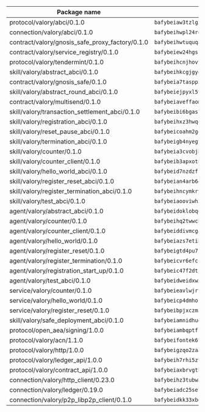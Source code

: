 | Package name                                                  | Package hash                                                  |
| ------------------------------------------------------------- | ------------------------------------------------------------- |
| protocol/valory/abci/0.1.0                                    | `bafybeiaw3tzlg3rkvnn5fcufblktmfwngmxugn4yo7pyjp76zz6aqtqcay` |
| connection/valory/abci/0.1.0                                  | `bafybeihwpl24rodaaacw5dpsmeazaaelm5j263fqderxm5xn7f5penm2bq` |
| contract/valory/gnosis_safe_proxy_factory/0.1.0               | `bafybeihwtuquqaimamkv26ucnyis4hc6lya34xwsx5n7hiksssnwfkekie` |
| contract/valory/service_registry/0.1.0                        | `bafybeiew24hgsjdasaqiikhulfa2rxgnh7pzpv2zzfwnsyfzbnrcj6dvjm` |
| protocol/valory/tendermint/0.1.0                              | `bafybeihcnjhovvyyfbkuw5sjyfx2lfd4soeocfqzxz54g67333m6nk5gxq` |
| skill/valory/abstract_abci/0.1.0                              | `bafybeihkcgjgyoleu6jgwhpffkzvflmybajlz5k2fkxhl3nngbbo6xzlsy` |
| contract/valory/gnosis_safe/0.1.0                             | `bafybeia7taspp5boe5235fdv5ejdix7fdhyy4kwp26qx2ng2oo3k7kk7iy` |
| skill/valory/abstract_round_abci/0.1.0                        | `bafybeiejpyxl5ybcevim7z5n5qgm5tlq5vs7nxkum5khbvoolqrssis5qy` |
| contract/valory/multisend/0.1.0                               | `bafybeiaveffaomsnmsc5hx62o77u7ilma6eipox7m5lrwa56737ektva3i` |
| skill/valory/transaction_settlement_abci/0.1.0                | `bafybeibi6bgas7kwnndbfzqf2orabh5nv4kbpezren4zczw4bhem47phqm` |
| skill/valory/registration_abci/0.1.0                          | `bafybeihxz3hwq4bbk2d5kfmqnvrm3thcuxxmsfcgpy52qgayv3tl3lbsoi` |
| skill/valory/reset_pause_abci/0.1.0                           | `bafybeicoahm2g4wjfmexn2ugcnstxkz3j5q2y2k64mosxr46wn4whxgl2y` |
| skill/valory/termination_abci/0.1.0                           | `bafybeigb4nyegyfmubj6y3qqyzrkkgz27gn6g2vz3runbrhdmokt2ckmda` |
| skill/valory/counter/0.1.0                                    | `bafybeia3cvobjbvqfewxtfruu2yoefhv6x6s5jtkxpui6vatbym3otkumm` |
| skill/valory/counter_client/0.1.0                             | `bafybeib3apxotnry7gt6a5q2cesdobjlcb5bjqjuzwnp4f5naozbiyxvja` |
| skill/valory/hello_world_abci/0.1.0                           | `bafybeid7nzdzfswwqayqdzmmjsjptxdxmmsazqwifqk7yuieosjscmmcl4` |
| skill/valory/register_reset_abci/0.1.0                        | `bafybeian4arb643p2niejtss7pa4rdrrzx7ajgwuy3bekbfwwzme7pch6a` |
| skill/valory/register_termination_abci/0.1.0                  | `bafybeihncymkry7jlfplvdkltb6s4u27cov37xwd5gcyzuas6bp7xbwudm` |
| skill/valory/test_abci/0.1.0                                  | `bafybeiaooviwh34st72tqknj6ciekhyi2j2thp57u5cusw372ht7tatfaq` |
| agent/valory/abstract_abci/0.1.0                              | `bafybeidoklobqgrb47oxxqnnkgadhgmg6qzusoy4gtyharj7sfsqe7ge3u` |
| agent/valory/counter/0.1.0                                    | `bafybeihq2twwcbdwc5mayl7bpzexq64aml2heznfszsaxoojzyzqttloq4` |
| agent/valory/counter_client/0.1.0                             | `bafybeiddivmcgauqdsbiedeenckltzyaukmyi3e4ccxp4cssqlqyadffwe` |
| agent/valory/hello_world/0.1.0                                | `bafybeiazs7etihcihnbedgzwjkllzflljz7iu7xelotan4t42aunqnyk3q` |
| agent/valory/register_reset/0.1.0                             | `bafybeigtd4pu7fwwolfysijyb27usygxekpaqfrpybkijceq5irbcshzym` |
| agent/valory/register_termination/0.1.0                       | `bafybeicvr6efcc5kiapseq7tgk34scbxhkwdvaz2kgxibug2rxr7ihfqgu` |
| agent/valory/registration_start_up/0.1.0                      | `bafybeic47f2dtjq25ouz2fcpw3gb2demrlmq4j3p3esk6p6yb25347koli` |
| agent/valory/test_abci/0.1.0                                  | `bafybeidweidxw3yueyh7f2w5va4g4vzmn245kdznfuzrsdfwdejalglloy` |
| service/valory/counter/0.1.0                                  | `bafybeieavlwjrtbj43miapopwqtq7ztxv2opg7y6o23qz3zbchishnrory` |
| service/valory/hello_world/0.1.0                              | `bafybeicp4dmhoctzdetnsv2x2lnur2q7jxy3cbotyl75f3wbw7tp5fmz2i` |
| service/valory/register_reset/0.1.0                           | `bafybeibpjxczm3e4ghbgx3hdzbu2vv6ln2yamkyetu43ctd2lsue2o6u5m` |
| skill/valory/safe_deployment_abci/0.1.0                       | `bafybeiamnidhugpkcaoogkd77svohrnmboayfl4z675uwyrcwm46bwik6m` |
| protocol/open_aea/signing/1.0.0                               | `bafybeiambqptflge33eemdhis2whik67hjplfnqwieoa6wblzlaf7vuo44` |
| protocol/valory/acn/1.1.0                                     | `bafybeifontek6tvaecatoauiule3j3id6xoktpjubvuqi3h2jkzqg7zh7a` |
| protocol/valory/http/1.0.0                                    | `bafybeigzqo2zaakcjtzzsm6dh4x73v72xg6ctk6muyp5uq5ueb7y34fbxy` |
| protocol/valory/ledger_api/1.0.0                              | `bafybeih7rhi5zvfvwakx5ifgxsz2cfipeecsh7bm3gnudjxtvhrygpcftq` |
| protocol/valory/contract_api/1.0.0                            | `bafybeiaxbrvgtbdrh4lslskuxyp4awyr4whcx3nqq5yrr6vimzsxg5dy64` |
| connection/valory/http_client/0.23.0                          | `bafybeihz3tubwado7j3wlivndzzuj3c6fdsp4ra5r3nqixn3ufawzo3wii` |
| connection/valory/ledger/0.19.0                               | `bafybeiadc25se7dgnn4mufztwpzdono4xsfs45qknzdqyi3gckn6ccuv44` |
| connection/valory/p2p_libp2p_client/0.1.0                     | `bafybeidkk33xbga54szmitk6uwsi3ef56hbbdbuasltqtiyki34hgfpnxa` |
